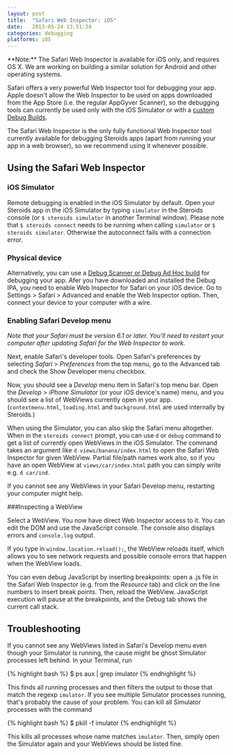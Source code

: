 ```yaml
---
layout: post
title:  "Safari Web Inspector: iOS"
date:   2013-05-24 13:51:34
categories: debugging
platforms: iOS
---
```


<div class="alert" markdown="1">
**Note:** The Safari Web Inspector is available for iOS only, and requires OS X. We are working on building a similar solution for Android and other operating systems.
</div>

Safari offers a very powerful Web Inspector tool for debugging your app. Apple doesn't allow the Web Inspector to be used on apps downloaded from the App Store (i.e. the regular AppGyver Scanner), so the debugging tools can currently be used only with the iOS Simulator or with a [custom Debug Builds](/steroids/guides/cloud_services/debug-build/).

The Safari Web Inspector is the only fully functional Web Inspector tool currently available for debugging Steroids apps (apart from running your app in a web browser), so we recommend using it whenever possible.

## Using the Safari Web Inspector

### iOS Simulator
Remote debugging is enabled in the iOS Simulator by default. Open your Steroids app in the iOS Simulator by typing `simulator` in the Steroids console (or `$ steroids simulator` in another Terminal window). Please note that `$ steroids connect` needs to be running when calling `simulator` or `$ steroids simulator`. Otherwise the autoconnect fails with a connection error.

### Physical device

Alternatively, you can use a [Debug Scanner or Debug Ad Hoc build](/steroids/guides/cloud_services/debug-build/) for debugging your app. Afer you have downloaded and installed the Debug IPA, you need to enable Web Inspector for Safari on your iOS device. Go to Settings > Safari > Advanced and enable the Web Inspector option. Then, connect your device to your computer with a wire.

### Enabling Safari Develop menu
*Note that your Safari must be version 6.1 or later. You'll need to restart your computer after updating Safari for the Web Inspector to work.*

Next, enable Safari's developer tools. Open Safari's preferences by selecting *Safari* > *Preferences* from the top menu, go to the Advanced tab and check the Show Developer menu checkbox.

Now, you should see a *Develop* menu item in Safari's top menu bar. Open the *Develop* > *iPhone Simulator* (or your iOS device's name) menu, and you should see a list of WebViews currently open in your app. (`contextmenu.html`, `loading.html` and `background.html` are used internally by Steroids.)

When using the Simulator, you can also skip the Safari menu altogether. When in the `steroids connect` prompt, you can use `d` or `debug` command to get a list of currently open WebViews in the iOS Simulator. The command takes an argument like `d views/banana/index.html` to open the Safari Web Inspector for given WebView. Partial file/path names work also, so if you have an open WebView at `views/car/index.html` path you can simply write e.g. `d car/ind`.

If you cannot see any WebViews in your Safari Develop menu, restarting your computer might help.

###Inspecting a WebView

Select a WebView. You now have direct Web Inspector access to it. You can edit the DOM and use the JavaScript console. The console also displays errors and `console.log` output.

If you type in `window.location.reload();`, the WebView reloads itself, which allows you to see network requests and possible console errors that happen when the WebView loads.

You can even debug JavaScript by inserting breakpoints: open a .js file in the Safari Web Inspector (e.g. from the *Resource* tab) and click on the line numbers to insert break points. Then, reload the WebView. JavaScript execution will pause at the breakpoints, and the Debug tab shows the current call stack.

## Troubleshooting

If you cannot see any WebViews listed in Safari's Develop menu even though your Simulator is running, the cause might be ghost Simulator processes left behind. In your Terminal, run

{% highlight bash %}
$ ps aux | grep imulator
{% endhighlight %}

This finds all running processes and then filters the output to those that match the regexp `imulator`. If you see multiple Simulator processes running, that's probably the cause of your problem. You can kill all Simulator processes with the command

{% highlight bash %}
$ pkill -f imulator
{% endhighlight %}

This kills all processes whose name matches `imulator`. Then, simply open the Simulator again and your WebViews should be listed fine.
